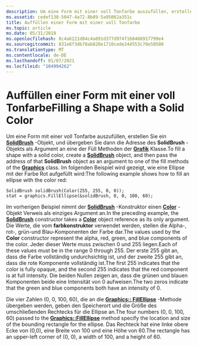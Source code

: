 ```yaml
---
description: Um eine Form mit einer voll Tonfarbe auszufüllen, erstellen Sie ein SolidBrush-Objekt, und übergeben Sie dann die Adresse des SolidBrush-Objekts als Argument an eine der Füll Methoden der Grafikklasse.
ms.assetid: cedef138-5047-4a72-8b89-5a95062a351c
title: Auffüllen einer Form mit einer voll Tonfarbe
ms.topic: article
ms.date: 05/31/2018
ms.openlocfilehash: 8c4a6221d84c4a891d377d974f168468917799e4
ms.sourcegitcommit: 831e8f3db78ab820e1710cede244553c70e50500
ms.translationtype: MT
ms.contentlocale: de-DE
ms.lasthandoff: 01/07/2021
ms.locfileid: "104994262"
---
```

# <a name="filling-a-shape-with-a-solid-color"></a><span data-ttu-id="00bd3-103">Auffüllen einer Form mit einer voll Tonfarbe</span><span class="sxs-lookup"><span data-stu-id="00bd3-103">Filling a Shape with a Solid Color</span></span>

<span data-ttu-id="00bd3-104">Um eine Form mit einer voll Tonfarbe auszufüllen, erstellen Sie ein [**SolidBrush**](/windows/desktop/api/gdiplusbrush/nl-gdiplusbrush-solidbrush) -Objekt, und übergeben Sie dann die Adresse des **SolidBrush** -Objekts als Argument an eine der Füll Methoden der [**Grafik**](/windows/desktop/api/gdiplusgraphics/nl-gdiplusgraphics-graphics) Klasse.</span><span class="sxs-lookup"><span data-stu-id="00bd3-104">To fill a shape with a solid color, create a [**SolidBrush**](/windows/desktop/api/gdiplusbrush/nl-gdiplusbrush-solidbrush) object, and then pass the address of that **SolidBrush** object as an argument to one of the fill methods of the [**Graphics**](/windows/desktop/api/gdiplusgraphics/nl-gdiplusgraphics-graphics) class.</span></span> <span data-ttu-id="00bd3-105">Im folgenden Beispiel wird gezeigt, wie eine Ellipse mit der Farbe Rot aufgefüllt wird:</span><span class="sxs-lookup"><span data-stu-id="00bd3-105">The following example shows how to fill an ellipse with the color red:</span></span>


```
SolidBrush solidBrush(Color(255, 255, 0, 0));
stat = graphics.FillEllipse(&solidBrush, 0, 0, 100, 60);
```



<span data-ttu-id="00bd3-106">Im vorherigen Beispiel nimmt der [**SolidBrush**](/windows/desktop/api/gdiplusbrush/nl-gdiplusbrush-solidbrush) -Konstruktor einen [**Color**](/windows/desktop/api/gdipluscolor/nl-gdipluscolor-color) -Objekt Verweis als einziges Argument an.</span><span class="sxs-lookup"><span data-stu-id="00bd3-106">In the preceding example, the [**SolidBrush**](/windows/desktop/api/gdiplusbrush/nl-gdiplusbrush-solidbrush) constructor takes a [**Color**](/windows/desktop/api/gdipluscolor/nl-gdipluscolor-color) object reference as its only argument.</span></span> <span data-ttu-id="00bd3-107">Die Werte, die vom **farbkonstruktor** verwendet werden, stellen die Alpha-, rot-, grün-und Blau-Komponenten der Farbe dar.</span><span class="sxs-lookup"><span data-stu-id="00bd3-107">The values used by the **Color** constructor represent the alpha, red, green, and blue components of the color.</span></span> <span data-ttu-id="00bd3-108">Jeder dieser Werte muss zwischen 0 und 255 liegen.</span><span class="sxs-lookup"><span data-stu-id="00bd3-108">Each of these values must be in the range 0 through 255.</span></span> <span data-ttu-id="00bd3-109">Der erste 255 gibt an, dass die Farbe vollständig undurchsichtig ist, und der zweite 255 gibt an, dass die rote Komponente vollständig ist.</span><span class="sxs-lookup"><span data-stu-id="00bd3-109">The first 255 indicates that the color is fully opaque, and the second 255 indicates that the red component is at full intensity.</span></span> <span data-ttu-id="00bd3-110">Die beiden Nullen zeigen an, dass die grünen und blauen Komponenten beide eine Intensität von 0 aufweisen.</span><span class="sxs-lookup"><span data-stu-id="00bd3-110">The two zeros indicate that the green and blue components both have an intensity of 0.</span></span>

<span data-ttu-id="00bd3-111">Die vier Zahlen (0, 0, 100, 60), die an die [**Graphics:: FillEllipse**](/windows/win32/api/gdiplusgraphics/nf-gdiplusgraphics-graphics-fillellipse(inconstbrush_inint_inint_inint_inint)) -Methode übergeben werden, geben den Speicherort und die Größe des umschließenden Rechtecks für die Ellipse an.</span><span class="sxs-lookup"><span data-stu-id="00bd3-111">The four numbers (0, 0, 100, 60) passed to the [**Graphics::FillEllipse**](/windows/win32/api/gdiplusgraphics/nf-gdiplusgraphics-graphics-fillellipse(inconstbrush_inint_inint_inint_inint)) method specify the location and size of the bounding rectangle for the ellipse.</span></span> <span data-ttu-id="00bd3-112">Das Rechteck hat eine linke obere Ecke von (0,0), eine Breite von 100 und eine Höhe von 60.</span><span class="sxs-lookup"><span data-stu-id="00bd3-112">The rectangle has an upper-left corner of (0, 0), a width of 100, and a height of 60.</span></span>

 

 
